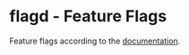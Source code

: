 # flagd - Feature Flags

Feature flags according to the [documentation](https://opentelemetry.io/docs/demo/feature-flags/).
